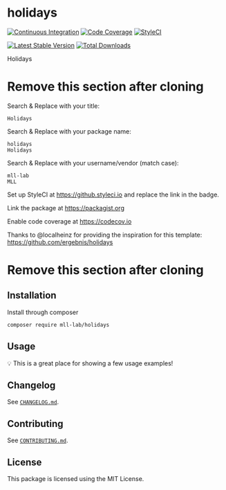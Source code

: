# holidays

[![Continuous Integration](https://github.com/mll-lab/holidays/workflows/Continuous%20Integration/badge.svg)](https://github.com/mll-lab/holidays/actions)
[![Code Coverage](https://codecov.io/gh/mll-lab/holidays/branch/master/graph/badge.svg)](https://codecov.io/gh/mll-lab/holidays)
[![StyleCI](https://github.styleci.io/repos/414166520/shield?branch=master)](https://github.styleci.io/repos/414166520)

[![Latest Stable Version](https://poser.pugx.org/mll-lab/holidays/v/stable)](https://packagist.org/packages/mll-lab/holidays)
[![Total Downloads](https://poser.pugx.org/mll-lab/holidays/downloads)](https://packagist.org/packages/mll-lab/holidays)

Holidays

# Remove this section after cloning

Search & Replace with your title:

```
Holidays
```

Search & Replace with your package name:

```
holidays
Holidays
```

Search & Replace with your username/vendor (match case):

```
mll-lab
MLL
```

Set up StyleCI at https://github.styleci.io and replace the link in the badge.

Link the package at https://packagist.org

Enable code coverage at https://codecov.io

Thanks to @localheinz for providing the inspiration for this template: https://github.com/ergebnis/holidays

# Remove this section after cloning

## Installation

Install through composer

```sh
composer require mll-lab/holidays
```

## Usage

:bulb: This is a great place for showing a few usage examples!

## Changelog

See [`CHANGELOG.md`](CHANGELOG.md).

## Contributing

See [`CONTRIBUTING.md`](.github/CONTRIBUTING.md).

## License

This package is licensed using the MIT License.
